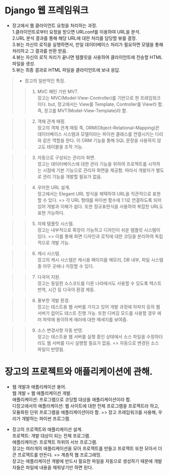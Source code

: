 # Django 웹 프레임워크

- 장고에서 웹 클라이언트 요청을 처리하는 과정.  
1.클라이언트로부터 요청을 받으면 URLconf를 이용하여 URL을 분석.  
2.URL 분석 결과를 통해 해당 URL에 대한 처리를 담당할 뷰를 결정.  
3.뷰는 자신의 로직을 실행하면서, 만일 데이터베이스 처리가 필요하면 모델을 통해 처리하고 그 결과를 반환 받음.  
4.뷰는 자신의 로직 처리가 끝나면 템플릿을 사용하여 클라이언트에 전송할 HTML 파일을 생성.  
5.뷰는 최종 결과로 HTML 파일을 클라이언트에 보내 응답.

>- 장고의 일반적인 특징.
>> 1. MVC 패턴 기반 MVT.  
장고는 MVC(Model-View-Controller)를 기반으로 한 프레임워크이다. but, 장고에서는 View를 Template, Controller를 View라 함. 즉, 장고를 MVT(Model-View-Template)라 함.

>> 2. 객체 관계 매핑.  
장고의 객체 관계 매핑 즉, ORM(Object-Relational-Mapping)은 데이터베이스 시스템과 모델이라는 파이썬 클래스를 연결시키는 다리와 같은 역할을 한다. 이 ORM 기능을 통해 SQL 문장을 사용하지 않고도 테이블을 조작 가능.

>> 3. 자동으로 구성되는 관리자 화면.  
장고는 데이터베이스에 대한 관리 기능을 위하여 프로젝트를 시작하는 시점에 기본 기능으로 관리자 화면을 제공함. 따라서 개발자가 별도로 관리 기능을 개발할 필요가 없음.

>> 4. 우아한 URL 설계.  
장고에서는 Elegant URL 방식을 채택하여 URL을 직관적으로 표현할 수 있다. => 각 URL 형태를 파이썬 함수에 1:1로 연결하도록 되어있어 개발과 이해가 쉽다. 또한 정규표현식을 사용하여 복잡한 URL도 표현 가능하다.

>> 5. 자체 템플릿 시스템.  
장고는 내부적으로 확장이 가능하고 디자인이 쉬운 템플릿 시스템이 있다. => 이를 통해 화면 디자인과 로직에 대한 코딩을 분리하여 독립적으로 개발 가능.

>> 6. 캐시 시스템.  
장고의 캐시 시스템은 캐시용 페이지를 메모리, DB 내부, 파일 시스템 중 아무 곳에나 저장할 수 있다.

>> 7. 다국어 지원.  
장고는 동일한 소스코드를 다른 나라에서도 사용할 수 있도록 텍스트 번역, 시간 등 다국어 환경 제동.

>> 8. 풍부한 개발 환경.  
장고는 테스트용 웹 서버를 가지고 있어 개발 과정에 아파치 등의 웹 서버가 없어도 테스트 진행 가능. 또한 디버깅 모드를 사용할 경우 에러 파악에 용이하게 에러에 대한 메세지를 보여줌.

>> 9. 소스 변경사항 자동 반영.  
장고는 테스트용 웹 서버를 실행 중인 상태에서 소스 파일을 수정하더라도 웹 서버를 다시 실행할 필요가 없음. => 자동으로 변경된 소스 파일이 반영됨.

# 장고의 프로젝트와 애플리케이션에 관해.  

- 웹 개발과 애플리케이션 용어.  
웹 개발 = 웹 애플리케이션 개발.  
애플리케이션: 프로그램으로 코딩할 대상을 애플리케이션이라 함.  
디장고에서의 애플리케이션: 웹 사이트에 대한 전체 프로그램을 프로젝트라 하고, 모듈화된 단위 프로그램을 애플리케이션이라 함. => 장고 프레임워크를 사용해, 우리가 개발하는 파이썬 프로그램.

- 장고의 프로젝트와 애플리케이션 설계.  
프로젝트: 개발 대상이 되는 전체 프로그램.  
애플리케이션: 프로젝트 하위의 서브 프로그램.  
장고는 여러개의 애플리케이션을 모아 프로젝트를 만들고 프로젝트 또한 모아서 더 큰 프로젝트를 만든다. => 계층적 웹 프로그래밍.  
장고는 애플리케이션 개발에 반드시 필요한 파일을 자동으로 생성하기 때문에 개발자들은 파일에 내용을 채워넣기만 하면 된다.